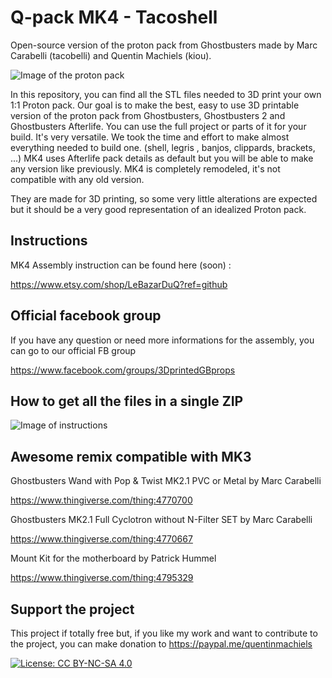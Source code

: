 # Q-pack MK4 - Tacoshell

Open-source version of the proton pack from Ghostbusters made by Marc Carabelli (tacobelli) and Quentin Machiels (kiou).

![Image of the proton pack](https://github.com/mr-kiou/q-pack/blob/MK4/QPack_MK4.JPG)

In this repository, you can find all the STL files needed to 3D print your own 1:1 Proton pack.
Our goal is to make the best, easy to use 3D printable version of the proton pack from Ghostbusters, Ghostbusters 2 and Ghostbusters Afterlife.
You can use the full project or parts of it for your build. It's very versatile. 
We took the time and effort to make almost everything needed to build one. (shell, legris , banjos, clippards, brackets, ...)
MK4 uses Afterlife pack details as default but you will be able to make any version like previously.
MK4 is completely remodeled, it's not compatible with any old version. 


They are made for 3D printing, so some very little alterations are expected but it should be a very good representation of an idealized Proton pack.



## Instructions
MK4 Assembly instruction can be found here (soon) :

https://www.etsy.com/shop/LeBazarDuQ?ref=github


## Official facebook group
If you have any question or need more informations for the assembly, you can go to our official FB group

https://www.facebook.com/groups/3DprintedGBprops


## How to get all the files in a single ZIP
![Image of instructions](https://github.com/mr-kiou/q-pack/blob/MK4/how_to_download_all_the_files.jpg)
        
## Awesome remix compatible with MK3
Ghostbusters Wand with Pop & Twist MK2.1 PVC or Metal by Marc Carabelli

https://www.thingiverse.com/thing:4770700

Ghostbusters MK2.1 Full Cyclotron without N-Filter SET by Marc Carabelli

https://www.thingiverse.com/thing:4770667

Mount Kit for the motherboard by Patrick Hummel

https://www.thingiverse.com/thing:4795329

## Support the project

This project if totally free but, if you like my work and want to contribute to the project, you can make donation to
https://paypal.me/quentinmachiels
        
[![License: CC BY-NC-SA 4.0](https://licensebuttons.net/l/by-nc-sa/4.0/80x15.png)](https://creativecommons.org/licenses/by-nc-sa/4.0/)


